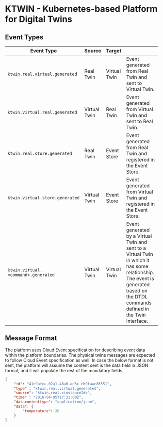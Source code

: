 # KTWIN - Kubernetes-based Platform for Digital Twins

## Event Types

| Event Type  | Source | Target | |
| ----------- | ----------- | ----------- | ----------- |
| `ktwin.real.virtual.generated`    | Real Twin     | Virtual Twin  | Event generated from Real Twin and sent to Virtual Twin.   |
| `ktwin.virtual.real.generated`    | Virtual Twin  | Real Twin     | Event generated from Virtual Twin and sent to Real Twin.   |
| `ktwin.real.store.generated`    | Real Twin     | Event Store   | Event generated from Real Twin and registered in the Event Store. |
| `ktwin.virtual.store.generated`    | Virtual Twin  | Event Store   | Event generated from Virtual Twin and registered in the Event Store. |
| `ktwin.virtual.<command>.generated`    | Virtual Twin  | Virtual Twin  | Event generated by a Virtual Twin and sent to a Virtual Twin in which it has some relationship. The event is generated based on the DTDL commands defined in the Twin Interface. |

## Message Format

The platform uses Cloud Event specification for describing event data within the platform boundaries. The physical twins messages are expected to follow Cloud Event specification as well. In case the below format is not sent, the platform will assume the content sent is the data field in JSON format, and it will populate the rest of the mandatory fields.

```json
{
    "id": "41c9afea-02a1-48a0-ad3c-cb9faae86551",
    "type" : "ktwin.real.virtual.generated",
    "source": "ktwin.real.<instanceId>",
    "time" : "2018-04-05T17:31:00Z",
    "datacontenttype": "application/json",
    "data": {
        "temperature": 20
    }
}
```
